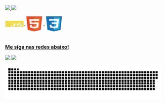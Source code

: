 <div>
  <a href="https://github.com/LuanCordeiro94">
  <img height="180em" src="https://github-readme-stats.vercel.app/api?username=LuanCordeiro94&show_icons=true&theme=great-gatsby&include_all_commits=true&count_private=true"/>
  <img height="180em" src="https://github-readme-stats.vercel.app/api/top-langs/?username=LuanCordeiro94&layout=compact&langs_count=6&theme=great-gatsby"/>
</div>
<div style="display: inline_block"><br>
  <img align="center" alt="Js" height="20" width="60" src="https://raw.githubusercontent.com/devicons/devicon/master/icons/javascript/javascript-plain.svg">
  <img align="center" alt="HTML" height="50" width="60" src="https://raw.githubusercontent.com/devicons/devicon/master/icons/html5/html5-original.svg">
  <img align="center" alt="CSS" height="50" width="60" src="https://raw.githubusercontent.com/devicons/devicon/master/icons/css3/css3-original.svg">
</div>
 
 <br>
 
  ### Me siga nas redes abaixo!
 
<div> 
  <a href="https://www.linkedin.com/in/luancordeiro" target="_blank"><img src="https://img.shields.io/badge/-LinkedIn-%230077B5?style=for-the-badge&logo=linkedin&logoColor=white"></a>
  <a href="https://instagram.com/luancordeir0" target="_blank"><img src="https://img.shields.io/badge/-Instagram-%23E4405F?style=for-the-badge&logo=instagram&logoColor=white"></a>  
  
  ![Snake animation](https://github.com/LuanCordeiro94/LuanCordeiro94/blob/output/github-contribution-grid-snake.svg)

</div>
